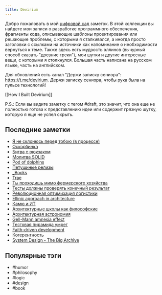 ```yaml
---
title: Devirium
---
```


Добро пожаловать в мой [цифровой сад](https://maggieappleton.com/garden-history) заметок. В этой коллекции вы найдете мои записи о разработке программного обеспечения, фрагменты кода, описывающие шаблоны проектирования или решающие проблемы, с которыми я сталкивался, а иногда просто заголовки с ссылками на источники как напоминание о необходимости вернуться к теме. Также здесь есть мудрость эллинов (вычурный способ сказать "древние греки"), мои шутки и другие интересные вещи, с которыми я столкнулся. Большая часть написана на русском языке, часть на английском.

Для обновлений есть канал "Держи записку сениора": https://t.me/devirium. Держи записку сениора, чтобы рука была на пульсе технологий!

[[How I Built Devirium]]

P.S.: Если вы видите заметку с тегом #draft, это значит, что она еще не полностью готова к представлению идеи или содержит грязную шутку, которую я еще не успел скрыть.

## Последние заметки
- [Я не склонюсь перед тобою (в процессе)](draft/Я-не-склонюсь-перед-тобою-(в-процессе).md)
- [Оскорбинка](2025-04/Оскорбинка.md)
- [Битва с рюкзаком](2025-04/Битва-с-рюкзаком.md)
- [Молитва SOLID](2025-04/Молитва-SOLID.md)
- [Pod of dolphins](2025-04/Pod-of-dolphins.md)
- [Петушиные релизы](2025-04/Петушиные-релизы.md)
- [_Books](_Books.md)
- [Trae](2025-04/Trae.md)
- [Ты проходишь мимо фермерского хозяйства](2025-04/Ты-проходишь-мимо-фермерского-хозяйства.md)
- [Тесты должны проверять конечный результат](2025-04/Тесты-должны-проверять-конечный-результат.md)
- [Революционная оптимизация логистики](2025-04/Революционная-оптимизация-логистики.md)
- [Ellinic approach in architecture](2025-04/Ellinic-approach-in-architecture.md)
- [Камю и ИТ](2024/2024-04/Камю-и-ИТ.md)
- [Архитектурные школы как философские](2025-04/Архитектурные-школы-как-философские.md)
- [Архитектурная астрономия](2025-04/Архитектурная-астрономия.md)
- [Gell-Mann amnesia effect](2025/2025-03/Gell-Mann-amnesia-effect.md)
- [Тестовая пирамида умрет](2025/2025-03/Тестовая-пирамида-умрет.md)
- [Faith-driven development](2025/2025-03/Faith-driven-development.md)
- [Когерентность](2025/2025-03/Когерентность.md)
- [ System Design - The Big Archive](2025/2025-03/-System-Design---The-Big-Archive.md)


## Популярные тэги
- #humor
- #philosophy
- #logic
- #design
- #book
